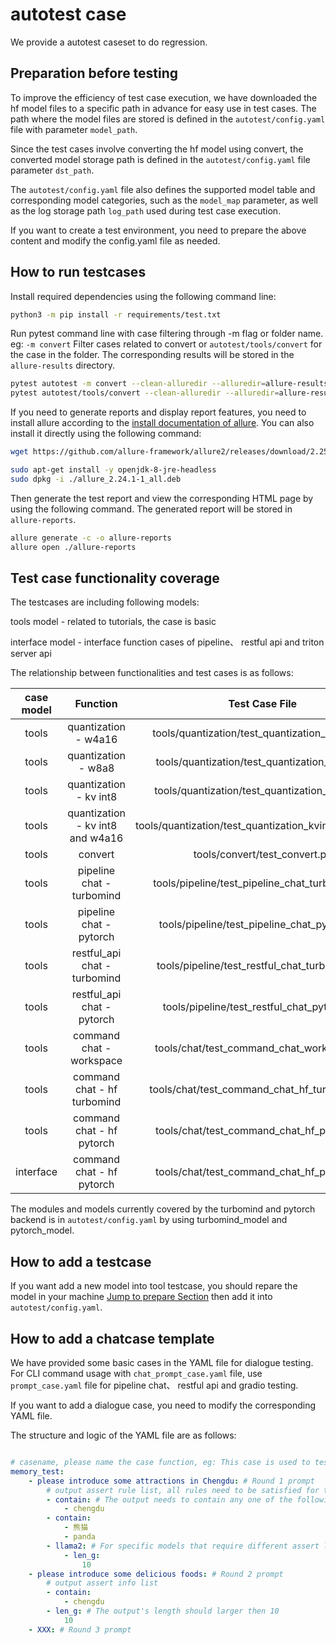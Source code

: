 # autotest case

We provide a autotest caseset to do regression.

## Preparation before testing

To improve the efficiency of test case execution, we have downloaded the hf model files to a specific path in advance for easy use in test cases. The path where the model files are stored is defined in the `autotest/config.yaml` file with parameter `model_path`.

Since the test cases involve converting the hf model using convert, the converted model storage path is defined in the `autotest/config.yaml` file parameter `dst_path`.

The `autotest/config.yaml` file also defines the supported model table and corresponding model categories, such as the `model_map` parameter, as well as the log storage path `log_path` used during test case execution.

If you want to create a test environment, you need to prepare the above content and modify the config.yaml file as needed.

## How to run testcases

Install required dependencies using the following command line:

```bash
python3 -m pip install -r requirements/test.txt
```

Run pytest command line with case filtering through -m flag or folder name. eg: `-m convert` Filter cases related to convert or `autotest/tools/convert` for the case in the folder. The corresponding results will be stored in the `allure-results` directory.

```bash
pytest autotest -m convert --clean-alluredir --alluredir=allure-results
pytest autotest/tools/convert --clean-alluredir --alluredir=allure-results

```

If you need to generate reports and display report features, you need to install allure according to the [install documentation of allure](https://allurereport.org/docs/gettingstarted-installation/#install-via-the-system-package-manager-for-linux). You can also install it directly using the following command:

```bash
wget https://github.com/allure-framework/allure2/releases/download/2.25.0/allure_2.24.1-1_all.deb

sudo apt-get install -y openjdk-8-jre-headless
sudo dpkg -i ./allure_2.24.1-1_all.deb
```

Then generate the test report and view the corresponding HTML page by using the following command. The generated report will be stored in `allure-reports`.

```bash
allure generate -c -o allure-reports
allure open ./allure-reports
```

## Test case functionality coverage

The testcases are including following models:

tools model - related to tutorials, the case is basic

interface model - interface function cases of pipeline、 restful api and triton server api

The relationship between functionalities and test cases is as follows:

| case model |             Function             |                    Test Case File                    |
| :--------: | :------------------------------: | :--------------------------------------------------: |
|   tools    |       quantization - w4a16       |    tools/quantization/test_quantization_w4a16.py     |
|   tools    |       quantization - w8a8        |     tools/quantization/test_quantization_w8a8.py     |
|   tools    |      quantization - kv int8      |    tools/quantization/test_quantization_kvint8.py    |
|   tools    | quantization - kv int8 and w4a16 | tools/quantization/test_quantization_kvint8_w4a16.py |
|   tools    |             convert              |            tools/convert/test_convert.py             |
|   tools    |    pipeline chat - turbomind     |    tools/pipeline/test_pipeline_chat_turbomind.py    |
|   tools    |     pipeline chat - pytorch      |     tools/pipeline/test_pipeline_chat_pytorch.py     |
|   tools    |   restful_api chat - turbomind   |    tools/pipeline/test_restful_chat_turbomind.py     |
|   tools    |    restful_api chat - pytorch    |     tools/pipeline/test_restful_chat_pytorch.py      |
|   tools    |     command chat - workspace     |      tools/chat/test_command_chat_workspace.py       |
|   tools    |   command chat - hf turbomind    |     tools/chat/test_command_chat_hf_turbomind.py     |
|   tools    |    command chat - hf pytorch     |      tools/chat/test_command_chat_hf_pytorch.py      |
| interface  |    command chat - hf pytorch     |      tools/chat/test_command_chat_hf_pytorch.py      |

The modules and models currently covered by the turbomind and pytorch backend is in `autotest/config.yaml` by using turbomind_model and pytorch_model.

## How to add a testcase

If you want add a new model into tool testcase, you should repare the model in your machine <a href="##Preparation before testing">Jump to prepare Section</a> then add it into `autotest/config.yaml`.

## How to add a chatcase template

We have provided some basic cases in the YAML file for dialogue testing.
For CLI command usage with `chat_prompt_case.yaml` file, use `prompt_case.yaml` file for pipeline chat、 restful api and gradio testing.

If you want to add a dialogue case, you need to modify the corresponding YAML file.

The structure and logic of the YAML file are as follows:

```yaml

# casename, please name the case function, eg: This case is used to test whether there is memory ability for previous round information during multi-round dialogue.
memory_test:
    - please introduce some attractions in Chengdu: # Round 1 prompt
        # output assert rule list, all rules need to be satisfied for the case to pass.
        - contain: # The output needs to contain any one of the following items
            - chengdu
        - contain:
            - 熊猫
            - panda
        - llama2: # For specific models that require different assert logic, the key is the model type and the value is a list of assert rules. This is a example for llama2 model. In this case, other assert rules will become invalid.
            - len_g:
                10
    - please introduce some delicious foods: # Round 2 prompt
        # output assert info list
        - contain:
            - chengdu
        - len_g: # The output's length should larger then 10
            10
    - XXX: # Round 3 prompt

```
